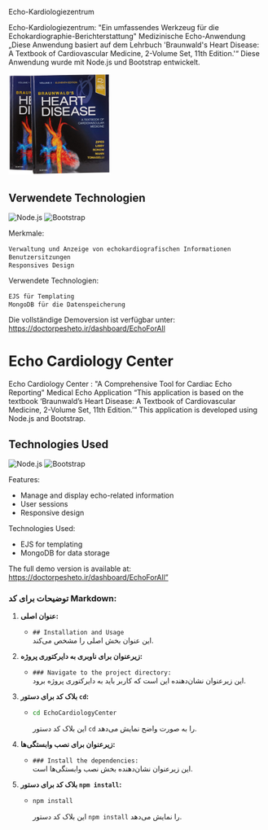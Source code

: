 Echo-Kardiologiezentrum

Echo-Kardiologiezentrum: "Ein umfassendes Werkzeug für die Echokardiographie-Berichterstattung" Medizinische Echo-Anwendung „Diese Anwendung basiert auf dem Lehrbuch 'Braunwald's Heart Disease: A Textbook of Cardiovascular Medicine, 2-Volume Set, 11th Edition.'“ Diese Anwendung wurde mit Node.js und Bootstrap entwickelt.

<img src="https://github.com/hnazarparvar28782/EchoCardiologyCenter/blob/master/public/assets/amazonbook1brownwald.jpg?raw=true" alt="Logo" width="200"/>

## Verwendete Technologien

![Node.js](https://img.shields.io/badge/Node.js-339933?style=flat-square&logo=node.js&logoColor=white)
![Bootstrap](https://img.shields.io/badge/Bootstrap-7952B3?style=flat-square&logo=bootstrap&logoColor=white)

Merkmale:

    Verwaltung und Anzeige von echokardiografischen Informationen
    Benutzersitzungen
    Responsives Design

Verwendete Technologien:

    EJS für Templating
    MongoDB für die Datenspeicherung

Die vollständige Demoversion ist verfügbar unter: https://doctorpesheto.ir/dashboard/EchoForAll




# Echo Cardiology Center
Echo Cardiology Center : "A Comprehensive Tool for Cardiac Echo Reporting"
Medical Echo Application
“This application is based on the textbook ‘Braunwald’s Heart Disease: A Textbook of Cardiovascular Medicine, 2-Volume Set, 11th Edition.’”
This application is developed using Node.js and Bootstrap.
## Technologies Used

![Node.js](https://img.shields.io/badge/Node.js-339933?style=flat-square&logo=node.js&logoColor=white)
![Bootstrap](https://img.shields.io/badge/Bootstrap-7952B3?style=flat-square&logo=bootstrap&logoColor=white)

Features:
  - Manage and display echo-related information
  - User sessions
  - Responsive design

Technologies Used:
  - EJS for templating
  - MongoDB for data storage
   
 The full demo version is available at:
 https://doctorpesheto.ir/dashboard/EchoForAll”

### توضیحات برای کد Markdown:

1. **عنوان اصلی:**
   - `## Installation and Usage`  
     این عنوان بخش اصلی را مشخص می‌کند.

2. **زیرعنوان برای ناوبری به دایرکتوری پروژه:**
   - `### Navigate to the project directory:`  
     این زیرعنوان نشان‌دهنده این است که کاربر باید به دایرکتوری پروژه برود.

3. **بلاک کد برای دستور `cd`:**
   - ```bash
     cd EchoCardiologyCenter
     ```  
     این بلاک کد دستور `cd` را به صورت واضح نمایش می‌دهد.

4. **زیرعنوان برای نصب وابستگی‌ها:**
   - `### Install the dependencies:`  
     این زیرعنوان نشان‌دهنده بخش نصب وابستگی‌ها است.

5. **بلاک کد برای دستور `npm install`:**
   - ```bash
     npm install
     ```  
     این بلاک کد دستور `npm install` را نمایش می‌دهد.

